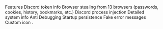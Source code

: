 
Features
Discord token info
Browser stealing from 13 browsers (passwords, cookies, history, bookmarks, etc.)
Discord process injection
Detailed system info
Anti Debugging
Startup persistence
Fake error messages
Custom icon
.
